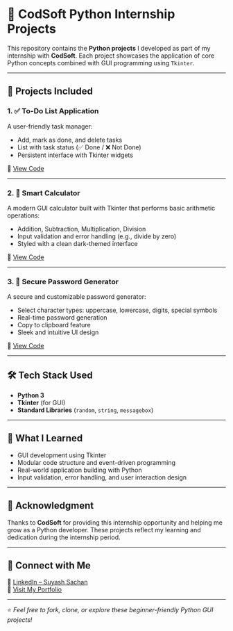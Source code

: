 # 🐍 CodSoft Python Internship Projects

This repository contains the **Python projects** I developed as part of my internship with **CodSoft**. Each project showcases the application of core Python concepts combined with GUI programming using `Tkinter`.

---

## 🚀 Projects Included
### 1. ✅ To-Do List Application
A user-friendly task manager:
- Add, mark as done, and delete tasks
- List with task status (✅ Done / ❌ Not Done)
- Persistent interface with Tkinter widgets

📂 [View Code](./TOdolist.py)

---

### 2. 🧮 Smart Calculator
A modern GUI calculator built with Tkinter that performs basic arithmetic operations:
- Addition, Subtraction, Multiplication, Division
- Input validation and error handling (e.g., divide by zero)
- Styled with a clean dark-themed interface

📂 [View Code](./SmartCalculator.py)

---

### 3. 🔐 Secure Password Generator
A secure and customizable password generator:
- Select character types: uppercase, lowercase, digits, special symbols
- Real-time password generation
- Copy to clipboard feature
- Sleek and intuitive UI design

📂 [View Code](./PasswordGenerator.py)

---

## 🛠️ Tech Stack Used
- **Python 3**
- **Tkinter** (for GUI)
- **Standard Libraries** (`random`, `string`, `messagebox`)

---

## 📌 What I Learned
- GUI development using Tkinter  
- Modular code structure and event-driven programming  
- Real-world application building with Python  
- Input validation, error handling, and user interaction design  

---

## 🙌 Acknowledgment
Thanks to **CodSoft** for providing this internship opportunity and helping me grow as a Python developer. These projects reflect my learning and dedication during the internship period.

---

## 📎 Connect with Me
🔗 [LinkedIn – Suyash Sachan](https://www.linkedin.com/in/YOUR_LINKEDIN_PROFILE)  
📂 [Visit My Portfolio](https://github.com/YOUR_GITHUB_USERNAME)

---

⭐ *Feel free to fork, clone, or explore these beginner-friendly Python GUI projects!*

